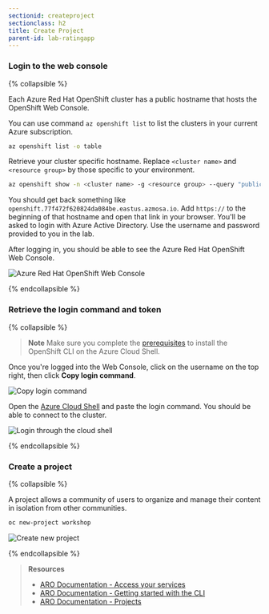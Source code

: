 ```yaml
---
sectionid: createproject
sectionclass: h2
title: Create Project
parent-id: lab-ratingapp
---
```


### Login to the web console

{% collapsible %}

Each Azure Red Hat OpenShift cluster has a public hostname that hosts the OpenShift Web Console.

You can use command `az openshift list` to list the clusters in your current Azure subscription.

```sh
az openshift list -o table
```

Retrieve your cluster specific hostname. Replace `<cluster name>` and `<resource group>` by those specific to your environment.

```sh
az openshift show -n <cluster name> -g <resource group> --query "publicHostname" -o tsv
```

You should get back something like `openshift.77f472f620824da084be.eastus.azmosa.io`. Add `https://` to the beginning of that hostname and open that link in your browser. You'll be asked to login with Azure Active Directory. Use the username and password provided to you in the lab.

After logging in, you should be able to see the Azure Red Hat OpenShift Web Console.

![Azure Red Hat OpenShift Web Console](../media/openshift-webconsole.png)

{% endcollapsible %}

### Retrieve the login command and token

{% collapsible %}

> **Note** Make sure you complete the [prerequisites](#prereq) to install the OpenShift CLI on the Azure Cloud Shell.

Once you're logged into the Web Console, click on the username on the top right, then click **Copy login command**.

![Copy login command](../media/login-command.png)

Open the [Azure Cloud Shell](https://shell.azure.com) and paste the login command. You should be able to connect to the cluster.

![Login through the cloud shell](../media/oc-login-cloudshell.png)

{% endcollapsible %}

### Create a project

{% collapsible %}

A project allows a community of users to organize and manage their content in isolation from other communities.

```sh
oc new-project workshop
```

![Create new project](../media/oc-newproject.png)


{% endcollapsible %}

> **Resources**
> * [ARO Documentation - Access your services](https://docs.openshift.com/aro/getting_started/access_your_services.html)
> * [ARO Documentation - Getting started with the CLI](https://docs.openshift.com/aro/cli_reference/get_started_cli.html)
> * [ARO Documentation - Projects](https://docs.openshift.com/aro/dev_guide/projects.html)
